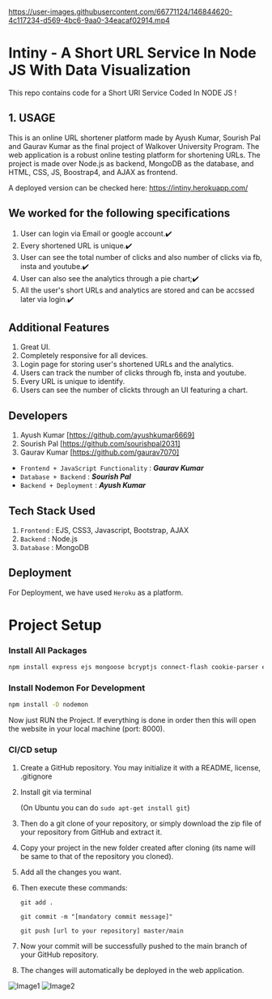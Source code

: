 
https://user-images.githubusercontent.com/66771124/146844620-4c117234-d569-4bc6-9aa0-34eacaf02914.mp4

# Intiny - A Short URL Service In Node JS With Data Visualization

This repo contains code for a Short URl Service Coded In NODE JS !

## 1. USAGE
This is an online URL shortener platform made by Ayush Kumar, Sourish Pal and Gaurav Kumar as the final project of Walkover University Program.
The web application is a robust online testing platform for shortening URLs. The project is made over Node.js as backend, MongoDB as the  database, and HTML, CSS, JS, Boostrap4, and AJAX as frontend.

A deployed version can be checked here: https://intiny.herokuapp.com/

## We worked for the following specifications
1. User can login via Email or google account.✔️
2. Every shortened URL is unique.✔️
3. User can see the total number of clicks and also number of clicks via fb, insta and youtube.✔️
4. User can also see the analytics through a pie chart;✔️
5. All the user's short URLs and analytics are stored and can be accssed later via login.✔️

## Additional Features
1. Great UI.
2. Completely responsive for all devices.
3. Login page for storing user's shortened URLs and the analytics.
4. Users can track the number of clicks through fb, insta and youtube.
5. Every URL is unique to identify.
6. Users can see the number of clickts through an UI featuring a chart.

## Developers
1. Ayush Kumar [https://github.com/ayushkumar6669]
2. Sourish Pal [https://github.com/sourishpal2031]
3. Gaurav Kumar [https://github.com/gaurav7070]

* `Frontend + JavaScript Functionality` : ***Gaurav Kumar***
* `Database + Backend` : ***Sourish Pal***
* `Backend + Deployment` : ***Ayush Kumar***

## Tech Stack Used
1. `Frontend` : EJS, CSS3, Javascript, Bootstrap, AJAX
2. `Backend` : Node.js
3. `Database` : MongoDB

## Deployment
For Deployment, we have used `Heroku` as a platform.

# Project Setup
### Install All Packages
```bash
npm install express ejs mongoose bcryptjs connect-flash cookie-parser express-session csurf memorystore passport passport-local passport-google-oauth20 nodemailer
```
### Install Nodemon For Development

```bash
npm install -D nodemon
```
Now just RUN the Project.
If everything is done in order then this will open the website in your local machine (port: 8000).

### CI/CD setup
1. Create a GitHub repository. You may initialize it with a README, license, .gitignore
2. Install git via terminal 

   (On Ubuntu you can do `sudo apt-get install git`)
3. Then do a git clone of your repository, or simply download the zip file of your repository from GitHub and extract it.
4. Copy your project in the new folder created after cloning (its name will be same to that of the repository you cloned).
5. Add all the changes you want.
6. Then execute these commands:
   
   ````
   git add . 

   git commit -m "[mandatory commit message]" 
   
   git push [url to your repository] master/main 
7. Now your commit will be successfully pushed to the main branch of your GitHub repository.
8. The changes will automatically be deployed in the web application.

![Image1](screenshots/intiny_main_page.png)
![Image2](screenshots/dashboard.png)



